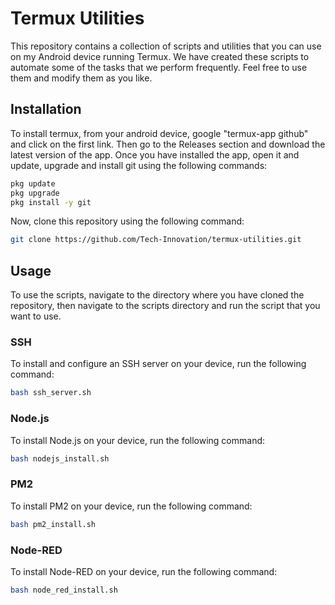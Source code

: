 # Termux Utilities

This repository contains a collection of scripts and utilities that you can use on my Android device running Termux. We have created these scripts to automate some of the tasks that we perform frequently. Feel free to use them and modify them as you like.

## Installation

To install termux, from your android device, google "termux-app github" and click on the first link. Then go to the Releases section and download the latest version of the app. Once you have installed the app, open it and update, upgrade and install git using the following commands:

```bash
pkg update
pkg upgrade
pkg install -y git
```

Now, clone this repository using the following command:

```bash
git clone https://github.com/Tech-Innovation/termux-utilities.git
```

## Usage

To use the scripts, navigate to the directory where you have cloned the repository, then navigate to the scripts directory and run the script that you want to use.

### SSH

To install and configure an SSH server on your device, run the following command:

```bash
bash ssh_server.sh
```

### Node.js

To install Node.js on your device, run the following command:

```bash
bash nodejs_install.sh
```

### PM2

To install PM2 on your device, run the following command:

```bash
bash pm2_install.sh
```

### Node-RED

To install Node-RED on your device, run the following command:

```bash
bash node_red_install.sh
```


<!-- Links -->
[termux-utilities-repo]: https://github.com/Tech-Innovation/termux-utilities.git